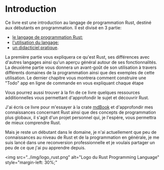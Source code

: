 # Introduction

Ce livre est une introduction au langage de programmation Rust, destiné aux débutants en programmation. Il est divisé en 3 partie:

* [le langage de programmation Rust](./1-why.md);
* [l'utilisation du langage](./6-system.md);
* [un didacticiel pratique](./15-create.md).

La première partie vous expliquera ce qu'est Rust, ses différences avec d'autres langages ainsi qu'un aperçu général autour de ses fonctionnalités. La deuxième partie vous donnera un avant-goût de son utilisation à travers différents domaines de la programmation ainsi que des exemples de cette utilisation. Le dernier chapitre vous montrera comment construire une "Todo" app en ligne de commande en vous expliquant chaque étape

Vous pourrez aussi trouver à la fin de ce livre quelques ressources additionnelles vous permettant d'approfondir le sujet et découvrir Rust.

J'ai écris ce livre pour m'essayer à la crate [mdBook](https://github.com/rust-lang/mdBook) et d'approfondir mes connaissances concernant Rust ainsi que des concepts de programmation plus globaux, il s'agit d'un projet personnel qui, je l'espère, vous permettra de mieux comprendre Rust.

Mais je reste un débutant dans le domaine, je n'ai actuellement que peu de connaissances au niveau de Rust et de la programmation en générale, je me suis lancé dans une reconversion professionnelle et je voulais partager un peu de ce que j'ai pu apprendre depuis.

<img
    src="../img/logo_rust.png"
    alt="Logo du Rust Programming Language"
    style="margin-left: 30%;"
>
